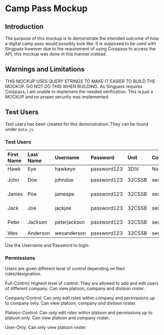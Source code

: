 # Camp Pass Mockup
## Introduction
The purpose of this mockup is to demonstrate the intended outcome of how a digital camp pass 
would possibly look like. It is supposed to be used with Singpass however due to the requirement 
of using Corppass to access the API, this mockup was done in this manner instead.

## Warnings and Limitations
THIS MOCKUP USES QUERY STRINGS TO MAKE IT EASIER TO BUILD THE MOCKUP. DO NOT DO THIS WHEN BUILDING.
As Singpass requires Corppass, I am unable to implement the needed verification. 
This is just a MOCKUP and no proper security was implemented.

## Test Users
Test users has been created for this demonstration. They can be found under `data.js`.

### Test Users
| First Name    | Last Name     | Username     | Password    | Unit   | Company  | Designation | Permissions     |
| :------------ |:------------- |:-------------| :---------- | :----- | :------- | :-----------| :-------------- |
| Hawk          | Eye           | hawkeye      | password123 | 3DIV   | None     | Admin       | full-control    |
| John          | Doe           | johndoe      | password123 | 32CSSB | security | oc          | company-control |
| James         | Poe           | jamespe      | password123 | 32CSSB | security | 2ic         | company-control |
| Jack          | Joe           | jackjoe      | password123 | 32CSSB | security | pc          | platoon-control |
| Peter         | Jackson       | peterjackson | password123 | 32CSSB | security | ps          | platoon-control |
| Wes           | Anderson      | wesanderson  | password123 | 32CSSB | security | man         | user-only       |

Use the Username and Password to login.

### Permissions
Users are given different level of control depending on their roles/designation. 

Full-Control:
Highest level of control. They are allowed to add and edit users of different company. 
Can view platoon, company and division roster.

Company-Control:
Can only edit roles within company and permissions up to company only. 
Can view platoon, company and division roster.

Platoon-Control:
Can only edit roles within platoon and permissions up to platoon only. 
Can view platoon and company roster.

User-Only:
Can only view platoon roster.
